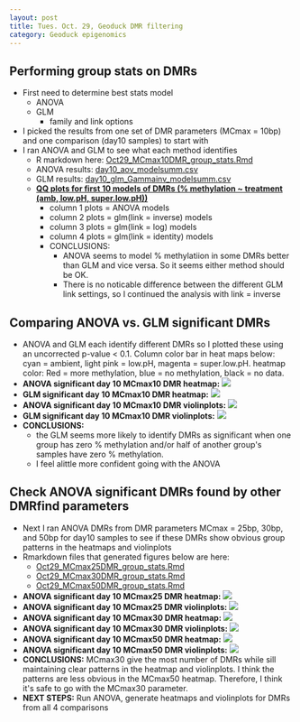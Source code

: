 ```yaml
---
layout: post
title: Tues. Oct. 29, Geoduck DMR filtering
category: Geoduck epigenomics
---
```


## Performing group stats on DMRs
- First need to determine best stats model
	- ANOVA
	- GLM
		- family and link options
- I picked the results from one set of DMR parameters (MCmax = 10bp) and one comparison (day10 samples) to start with 
- I ran ANOVA and GLM to see what each method identifies
	- R markdown here: [Oct29_MCmax10DMR_group_stats.Rmd](https://github.com/shellywanamaker/Shelly_Pgenerosa/blob/master/analyses/DMRs_heatmap/Oct29_MCmax10DMR_group_stats.Rmd)
	- ANOVA results: [day10_aov_modelsumm.csv](https://github.com/shellywanamaker/Shelly_Pgenerosa/blob/master/analyses/DMRs_heatmap/day10_aov_modelsumm.csv)
	- GLM results: [day10_glm_Gammainv_modelsumm.csv](https://github.com/shellywanamaker/Shelly_Pgenerosa/blob/master/analyses/DMRs_heatmap/day10_glm_Gammainv_modelsumm.csv)
	- [**QQ plots for first 10 models of DMRs (% methylation ~ treatment (amb, low.pH, super.low.pH))**](https://github.com/shellywanamaker/Shelly_Pgenerosa/blob/master/analyses/DMRs_heatmap/day10_MCmax10DMR_qqplots1-10.pdf)
		- column 1 plots = ANOVA models 
		- column 2 plots = glm(link = inverse) models
		- column 3 plots = glm(link = log) models
		- column 4 plots = glm(link = identity) models
		- CONCLUSIONS: 
			- ANOVA seems to model % methylatiion in some DMRs better than GLM and vice versa. So it seems either method should be OK.
			- There is no noticable difference between the different GLM link settings, so I continued the analysis with link = inverse

## Comparing ANOVA vs. GLM significant DMRs
- ANOVA and GLM each identify different DMRs so I plotted these using an uncorrected p-value < 0.1. Column color bar in heat maps below: cyan = ambient, light pink = low.pH, magenta = super.low.pH. heatmap color: Red = more methylation, blue = no methylation, black = no data.
- **ANOVA significant day 10 MCmax10 DMR heatmap:** [![](https://raw.githubusercontent.com/shellywanamaker/Shelly_Pgenerosa/master/analyses/DMRs_heatmap/day10_MCmax10DMR_aov0.1_heatmap.jpg)](https://raw.githubusercontent.com/shellywanamaker/Shelly_Pgenerosa/master/analyses/DMRs_heatmap/day10_MCmax10DMR_aov0.1_heatmap.jpg)
- **GLM significant day 10 MCmax10 DMR heatmap:** [![](https://raw.githubusercontent.com/shellywanamaker/Shelly_Pgenerosa/master/analyses/DMRs_heatmap/day10_MCmax10DMR_glm0.1_heatmap.jpg)](https://raw.githubusercontent.com/shellywanamaker/Shelly_Pgenerosa/master/analyses/DMRs_heatmap/day10_MCmax10DMR_glm0.1_heatmap.jpg)
- **ANOVA significant day 10 MCmax10 DMR violinplots:** [![](https://raw.githubusercontent.com/shellywanamaker/Shelly_Pgenerosa/master/analyses/DMRs_heatmap/day10_MCmax10DMR_aov0.1_boxplots.jpg)](https://raw.githubusercontent.com/shellywanamaker/Shelly_Pgenerosa/master/analyses/DMRs_heatmap/day10_MCmax10DMR_aov0.1_boxplots.jpg)
- **GLM significant day 10 MCmax10 DMR violinplots:** [![](https://raw.githubusercontent.com/shellywanamaker/Shelly_Pgenerosa/master/analyses/DMRs_heatmap/day10_MCmax10DMR_glm0.1_boxplots.jpg)](https://raw.githubusercontent.com/shellywanamaker/Shelly_Pgenerosa/master/analyses/DMRs_heatmap/day10_MCmax10DMR_glm0.1_boxplots.jpg)
- **CONCLUSIONS:** 
	- the GLM seems more likely to identify DMRs as significant when one group has zero % methylation and/or half of another group's samples have zero % methylation. 
	- I feel alittle more confident going with the ANOVA

## Check ANOVA significant DMRs found by other DMRfind parameters
- Next I ran ANOVA DMRs from DMR parameters MCmax = 25bp, 30bp, and 50bp for day10 samples to see if these DMRs show obvious group patterns in the heatmaps and violinplots
- Rmarkdown files that generated figures below are here:
	- [Oct29_MCmax25DMR_group_stats.Rmd](https://github.com/shellywanamaker/Shelly_Pgenerosa/blob/master/analyses/DMRs_heatmap/Oct29_MCmax25DMR_group_stats.Rmd)
	- [Oct29_MCmax30DMR_group_stats.Rmd](https://github.com/shellywanamaker/Shelly_Pgenerosa/blob/master/analyses/DMRs_heatmap/Oct29_MCmax30DMR_group_stats.Rmd)
	- [Oct29_MCmax50DMR_group_stats.Rmd](https://github.com/shellywanamaker/Shelly_Pgenerosa/blob/master/analyses/DMRs_heatmap/Oct29_MCmax50DMR_group_stats.Rmd)
- **ANOVA significant day 10 MCmax25 DMR heatmap:** [![](https://raw.githubusercontent.com/shellywanamaker/Shelly_Pgenerosa/master/analyses/DMRs_heatmap/day10_MCmax25DMR_aov0.1_heatmap.jpg)](https://raw.githubusercontent.com/shellywanamaker/Shelly_Pgenerosa/master/analyses/DMRs_heatmap/day10_MCmax25DMR_aov0.1_heatmap.jpg)
- **ANOVA significant day 10 MCmax25 DMR violinplots:** [![](https://raw.githubusercontent.com/shellywanamaker/Shelly_Pgenerosa/master/analyses/DMRs_heatmap/day10_MCmax25DMR_aov0.1_boxplots.jpg)](https://raw.githubusercontent.com/shellywanamaker/Shelly_Pgenerosa/master/analyses/DMRs_heatmap/day10_MCmax25DMR_aov0.1_boxplots.jpg)
- **ANOVA significant day 10 MCmax30 DMR heatmap:** [![](https://raw.githubusercontent.com/shellywanamaker/Shelly_Pgenerosa/master/analyses/DMRs_heatmap/day10_MCmax30DMR_aov0.1_heatmap.jpg)](https://raw.githubusercontent.com/shellywanamaker/Shelly_Pgenerosa/master/analyses/DMRs_heatmap/day10_MCmax30DMR_aov0.1_heatmap.jpg)
- **ANOVA significant day 10 MCmax30 DMR violinplots:** [![](https://raw.githubusercontent.com/shellywanamaker/Shelly_Pgenerosa/master/analyses/DMRs_heatmap/day10_MCmax30DMR_aov0.1_boxplots.jpg)](https://raw.githubusercontent.com/shellywanamaker/Shelly_Pgenerosa/master/analyses/DMRs_heatmap/day10_MCmax30DMR_aov0.1_boxplots.jpg)
- **ANOVA significant day 10 MCmax50 DMR heatmap:** [![](https://raw.githubusercontent.com/shellywanamaker/Shelly_Pgenerosa/master/analyses/DMRs_heatmap/day10_MCmax50DMR_aov0.1_heatmap.jpg)](https://raw.githubusercontent.com/shellywanamaker/Shelly_Pgenerosa/master/analyses/DMRs_heatmap/day10_MCmax50DMR_aov0.1_heatmap.jpg)
- **ANOVA significant day 10 MCmax50 DMR violinplots:** [![](https://raw.githubusercontent.com/shellywanamaker/Shelly_Pgenerosa/master/analyses/DMRs_heatmap/day10_MCmax50DMR_aov0.1_boxplots.jpg)](https://raw.githubusercontent.com/shellywanamaker/Shelly_Pgenerosa/master/analyses/DMRs_heatmap/day10_MCmax50DMR_aov0.1_boxplots.jpg)
- **CONCLUSIONS:** MCmax30 give the most number of DMRs while sill maintaining clear patterns in the heatmap and violinplots. I think the patterns are less obvious in the MCmax50 heatmap. Therefore, I think it's safe to go with the MCmax30 parameter. 
- **NEXT STEPS:** Run ANOVA, generate heatmaps and violinplots for DMRs from all 4 comparisons
